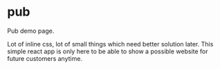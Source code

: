 # pub
Pub demo page.

Lot of inline css, lot of small things which need better solution later.
This simple react app is only here to be able to show a possible website for future customers anytime.
